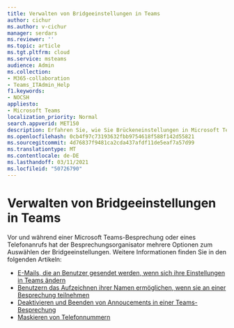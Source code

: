 ```yaml
---
title: Verwalten von Bridgeeinstellungen in Teams
author: cichur
ms.author: v-cichur
manager: serdars
ms.reviewer: ''
ms.topic: article
ms.tgt.pltfrm: cloud
ms.service: msteams
audience: Admin
ms.collection:
- M365-collaboration
- Teams_ITAdmin_Help
f1.keywords:
- NOCSH
appliesto:
- Microsoft Teams
localization_priority: Normal
search.appverid: MET150
description: Erfahren Sie, wie Sie Brückeneinstellungen in Microsoft Teams verwalten.
ms.openlocfilehash: 0cb4f97c73193632fbb9754618f588f142d55821
ms.sourcegitcommit: 4d76837f9481ca2cda437afdf11de5eaf7a57d99
ms.translationtype: MT
ms.contentlocale: de-DE
ms.lasthandoff: 03/11/2021
ms.locfileid: "50726790"
---
```

# <a name="manage-bridge-settings-in-teams"></a>Verwalten von Bridgeeinstellungen in Teams

Vor und während einer Microsoft Teams-Besprechung oder eines Telefonanrufs hat der Besprechungsorganisator mehrere Optionen zum Auswählen der Bridgeeinstellungen. Weitere Informationen finden Sie in den folgenden Artikeln:

- [E-Mails, die an Benutzer gesendet werden, wenn sich ihre Einstellungen in Teams ändern](emails-sent-to-users-when-their-settings-change-in-teams.md)
- [Benutzern das Aufzeichnen ihrer Namen ermöglichen, wenn sie an einer Besprechung teilnehmen](enable-users-to-record-their-name-when-they-join-a-meeting-in-teams.md)
- [Deaktivieren und Beenden von Annoucements in einer Teams-Besprechung](turn-on-or-off-entry-and-exit-announcements-for-meetings-in-teams.md)
- [Maskieren von Telefonnummern](ptsn-mask-phone-numbers.md)
